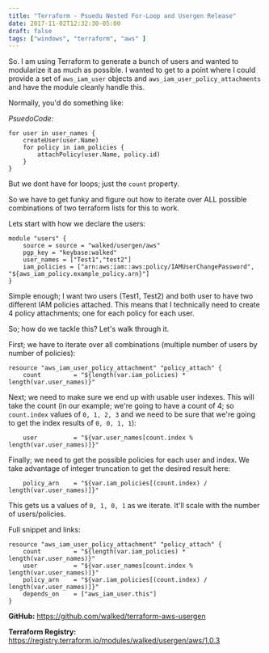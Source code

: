 ```yaml
---
title: "Terraform - Psuedu Nested For-Loop and Usergen Release"
date: 2017-11-02T12:32:30-05:00
draft: false
tags: ["windows", "terraform", "aws" ]
---
```


So. I am using Terraform to generate a bunch of users and wanted to modularize it as much as possible. I wanted to get to a point where I could provide a set of `aws_iam_user` objects and `aws_iam_user_policy_attachments` and have the module cleanly handle this. 
<!--more-->
Normally, you'd do something like:

_PsuedoCode:_

```
for user in user_names {
    createUser(user.Name)
    for policy in iam_policies {
        attachPolicy(user.Name, policy.id)
    }
}
```

But we dont have for loops; just the `count` property.

So we have to get funky and figure out how to iterate over ALL possible combinations of two terraform lists for this to work.

Lets start with how we declare the users:

```
module "users" {
    source = source = "walked/usergen/aws"
    pgp_key = "keybase:walked"
    user_names = ["Test1","test2"]
    iam_policies = ["arn:aws:iam::aws:policy/IAMUserChangePassword", "${aws_iam_policy.example_policy.arn}"]    
}
```

Simple enough; I want two users (Test1, Test2) and both user to have two different IAM policies attached. This means that I technically need to create 4 policy attachments; one for each policy for each user. 

So; how do we tackle this? Let's walk through it.

First; we have to iterate over all combinations (multiple number of users by number of policies):

```
resource "aws_iam_user_policy_attachment" "policy_attach" {
	count         = "${length(var.iam_policies) * length(var.user_names)}"
```

Next; we need to make sure we end up with usable user indexes. This will take the count (in our example; we're going to have a count of 4; so `count.index` values of `0, 1, 2, 3` and we need to be sure that we're going to get the index results of `0, 0, 1, 1`):

```      
    user          = "${var.user_names[count.index % length(var.user_names)]}"
```

Finally; we need to get the possible policies for each user and index. We take advantage of integer truncation to get the desired result here:

```
	policy_arn    = "${var.iam_policies[(count.index) / length(var.user_names)]}"
```

This gets us a values of `0, 1, 0, 1` as we iterate. It'll scale with the number of users/policies. 

Full snippet and links:

```
resource "aws_iam_user_policy_attachment" "policy_attach" {
    count         = "${length(var.iam_policies) * length(var.user_names)}"
    user          = "${var.user_names[count.index % length(var.user_names)]}"
    policy_arn    = "${var.iam_policies[(count.index) / length(var.user_names)]}"
    depends_on    = ["aws_iam_user.this"]
}
```

**GitHub:** <https://github.com/walked/terraform-aws-usergen>

**Terraform Registry:** <https://registry.terraform.io/modules/walked/usergen/aws/1.0.3>


